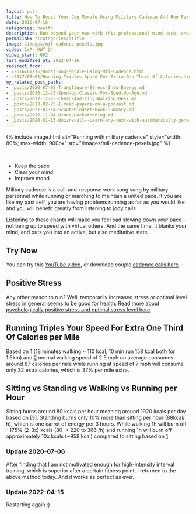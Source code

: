 ```yaml
---
layout: post
title: How To Boost Your Jog Morale Using Military Cadence And Run Farther
date: 2016-07-16
categories: health
description: Run beyond your max with this professional mind hack, and burn calories.
permalink: /:categories/:title
image: /images/mil-cadence-pexels.jpg
video: IxA-_MWT_24
video_start: 662
last_modified_at: 2022-04-16
redirect_from:
- /2016/07/16/Boost-Jog-Morale-Using-Mil-Cadence.html
- /2017/05/01/Running-Triples-Speed-For-Extra-One-Third-Of-Calories.html
my_related_post_paths:
- _posts/2020-07-05-Transfigure-Stress-Into-Energy.md
- _posts/2016-12-23-Sped-Up-Classic-For-Sped-Up-Age.md
- _posts/2017-12-25-Cheap-And-Tiny-Walking-Desk.md
- _posts/2020-02-25-I-read-papers-on-a-podcast.md
- _posts/2021-07-14-Scout-Mindset-Book-Summary.md
- _posts/2016-11-04-Drone-Hackathoning.md
- _posts/2020-01-15-Quizrecall--Learn-any-text-with-automatically-generated-quiz.md
---
```





{% include image.html alt="Running with military cadence" style="width: 80%; max-width: 900px" src="/images/mil-cadence-pexels.jpg" %}

<br>

- Keep the pace
- Clear your mind
- Improve mood

Military cadence is a call-and-response work song sung by military personnel while running or marching to maintain a united pace.
If you are like my past self, you are having problems running as far as you would like and you will benefit greatly from listening to jody calls.

Listening to these chants will make you feel bad slowing down your pace - not being up to speed with virtual others.
And the same time, it blanks your mind, and puts you into an active, but also meditative state.

## Try Now
You can try this [YouTube video](https://www.youtube.com/watch?v=IxA-_MWT_24&start=662), or download couple [cadence calls here](/files/cadence.zip).


## Positive Stress
Any other reason to run? Well, temporarily increased stress or optimal level stress in general seems to be good for health.
Read more about [psychologically positive stress and optimal stress level here](/productivity/Transfigure-Stress-Into-Energy)

## Running Triples Your Speed For Extra One Third Of Calories per Mile
Based on [1](https://www.researchgate.net/publication/221975400_Energy_Expenditure_Comparison_Between_Walking_and_Running_in_Average_Fitness_Individuals) (18 minutes walking ~ 110 kcal, 10 min run 158 kcal both for 1.6km) and [2](https://www.verywell.com/does-running-burn-more-calories-than-walking-3435132)
normal walking speed of 2.5 mph on average consumes around 87 calories per mile while running at speed of 7 mph will consume only 32 extra calories, which is 37% per mile extra.

## Sitting vs Standing vs Walking vs Running per Hour

Sitting burns around 80 kcals per hour meaning around 1920 kcals per day based on [\[3\]](https://pubmed.ncbi.nlm.nih.gov/26693809/). Standing burns only 10% more than sitting per hour (88kcal/ h), which is one carrot of energy per 3 hours.
While walking 1h will burn off +175% (2-3x) kcals (80 -> 220 to 366 /h) and running 1h will burn off approximately 10x kcals (~958 kcal) compared to sitting based on [1](https://www.researchgate.net/publication/221975400_Energy_Expenditure_Comparison_Between_Walking_and_Running_in_Average_Fitness_Individuals).


### Update 2020-07-06

After finding that I am not motivated enough for high-intensity interval training, which is superior after a certain fitness point, I returned to the above method today. And it works as perfect as ever.

### Update 2022-04-15
Restarting again :)
